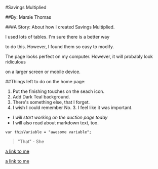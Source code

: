 #Savings Multiplied

##By: Marsie Thomas

###A Story: About how I created Savings Multiplied.

I used lots of tables. I'm sure there is a better way

to do this. However, I found them so easy to modify.

The page looks perfect on my computer. However, it will probably look ridiculous

on a larger screen or mobile device.


##Things left to do on the home page:


1. Put the finishing touches on the seach icon.
1. Add Dark Teal background.
1. There's something else, that I forget.
1. I wish I could remember No. 3. I feel like it was important.



+ *_I will start working on the auction page today_*
+ I will also read about markdown text, too.




```
var thisVariable = "awesome variable";
```


> "That" - She

[a link to me](https://stevebrownlee.com)


<a href="http://www.stevebrownlee.com">a link to me</a>